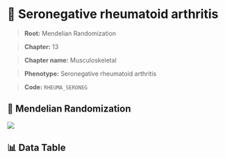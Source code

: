 # 🧪 Seronegative rheumatoid arthritis

> **Root:** Mendelian Randomization

> **Chapter:** 13  

> **Chapter name:** Musculoskeletal

> **Phenotype:** Seronegative rheumatoid arthritis  

> **Code:** `RHEUMA_SERONEG`

## 🧬 Mendelian Randomization  

<img src="/MR/Figures/Forward/RHEUMA_SERONEG.png"/>

## 📊 Data Table

<CsvTableMRF src="/public/MR/Data/Forward/RHEUMA_SERONEG.csv"/>
